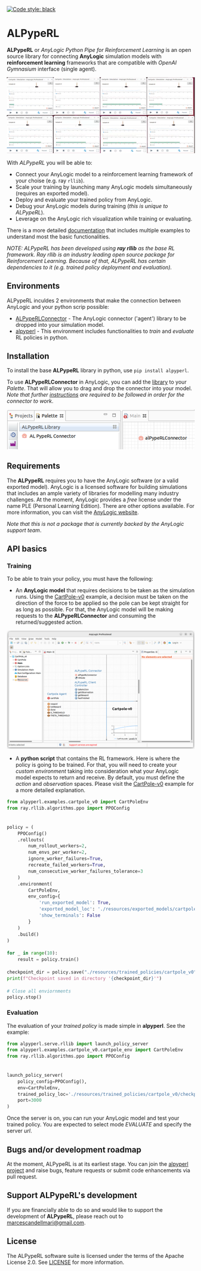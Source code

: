 [![Code style: black](https://img.shields.io/badge/code%20style-black-000000.svg)](https://github.com/psf/black)

# ALPypeRL

**ALPypeRL** or _AnyLogic Python Pipe for Reinforcement Learning_ is an open source library for connecting **AnyLogic** simulation models with **reinforcement learning** frameworks that are compatible with _OpenAI Gymnasium_ interface (single agent).

![ALPypeRL GIF](resources/images/alpyperl_gif.gif)

With _ALPypeRL_ you will be able to:
* Connect your AnyLogic model to a reinforcement learning framework of your choise (e.g. ray `rllib`).
* Scale your training by launching many AnyLogic models simultaneously (requires an exported model).
* Deploy and evaluate your trained policy from AnyLogic.
* Debug your AnyLogic models during training (_this is unique to ALPypeRL_).
* Leverage on the AnyLogic rich visualization while training or evaluating.

There is a more detailed [documentation](https://alpyperl.readthedocs.io/en/latest/) that includes multiple examples to understand most the basic functionalities.

_NOTE: ALPypeRL has been developed using **ray rllib** as the base RL framework. Ray rllib is an industry leading open source package for Reinforcement Learning. Because of that, ALPypeRL has certain dependencies to it (e.g. trained policy deployment and evaluation)._

## Environments

ALPypeRL inculdes 2 environments that make the connection between AnyLogic and your python scrip possible:
* [ALPypeRLConnector](https://alpyperl.readthedocs.io/en/latest/AnyLogicConnector.html) - The AnyLogic connector ('agent') library to be dropped into your simulation model.
* [alpyperl](https://alpyperl.readthedocs.io/en/latest/CartPoleV0.html) - This environment includes functionalities to _train_ and _evaluate_ RL policies in python. 

## Installation

To install the base **ALPypeRL** library in python, use `pip install alpyperl`.

To use **ALPypeRLConnector** in AnyLogic, you can add the [library](https://github.com/MarcEscandell/ALPypeRL/tree/main/bin) to your _Palette_. That will allow you to drag and drop the connector into your model. _Note that further [instructions](https://github.com/MarcEscandell/ALPypeRL/wiki/AnyLogicConnector) are required to be followed in order for the connector to work_.

![ALPypeRL Library](resources/images/alpyperl_library.png)

## Requirements

The **ALPypeRL** requires you to have the AnyLogic software (or a valid exported model). AnyLogic is a licensed software for building simulations that includes an ample variety of libraries for modelling many industry challenges. At the moment, AnyLogic provides a _free_ license under the name PLE (Personal Learning Edition). There are other options available. For more information, you can visit the [AnyLogic website](https://www.anylogic.com/).

_Note that this is not a package that is currently backed by the AnyLogic support team_.

## API basics

### Training

To be able to train your policy, you must have the following:

* An **AnyLogic model** that requires decisions to be taken as the simulation runs. Using the [CartPole-v0](https://alpyperl.readthedocs.io/en/latest/CartPoleV0.html) example, a decision must be taken on the direction of the force to be applied so the pole can be kept straight for as long as possible. For that, the AnyLogic model will be making requests to the **ALPypeRLConnector** and consuming the returned/suggested action.

![ALPypeRL Connector](resources/images/alpyperl_train_api.png)

* A **python script** that contains the RL framework. Here is where the policy is going to be trained. For that, you will need to create your _custom environment_ taking into consideration what your AnyLogic model expects to return and receive. By default, you must define the _action_ and _observation_ spaces. Please visit the [CartPole-v0](https://alpyperl.readthedocs.io/en/latest/CartPoleV0.html) example for a more detailed explanation.

```python
from alpyperl.examples.cartpole_v0 import CartPoleEnv
from ray.rllib.algorithms.ppo import PPOConfig


policy = (
    PPOConfig()
    .rollouts(
        num_rollout_workers=2,
        num_envs_per_worker=2,
        ignore_worker_failures=True,
        recreate_failed_workers=True,
        num_consecutive_worker_failures_tolerance=3
    )
    .environment(
        CartPoleEnv, 
        env_config={
            'run_exported_model': True,
            'exported_model_loc': './resources/exported_models/cartpole_v0',
            'show_terminals': False
        }
    )
    .build()
)

for _ in range(10):
    result = policy.train()

checkpoint_dir = policy.save("./resources/trained_policies/cartpole_v0")
print(f"Checkpoint saved in directory '{checkpoint_dir}'")

# Close all enviornments
policy.stop()
```

### Evaluation

The evaluation of your _trained policy_ is made simple in **alpyperl**. See the example:

```python
from alpyperl.serve.rllib import launch_policy_server
from alpyperl.examples.cartpole_v0.cartpole_env import CartPoleEnv
from ray.rllib.algorithms.ppo import PPOConfig


launch_policy_server(
    policy_config=PPOConfig(),
    env=CartPoleEnv,
    trained_policy_loc='./resources/trained_policies/cartpole_v0/checkpoint_000010',
    port=3000
)
```

Once the server is on, you can run your AnyLogic model and test your trained policy. You are expected to select mode _EVALUATE_ and specify the server _url_.

## Bugs and/or development roadmap

At the moment, ALPypeRL is at its earliest stage. You can join the [alpyperl project](https://github.com/users/MarcEscandell/projects/1) and raise bugs, feature requests or submit code enhancements via pull request.

## Support ALPypeRL's development

If you are financially able to do so and would like to support the development of **ALPypeRL**, please reach out to marcescandellmari@gmail.com.

## License

The ALPypeRL software suite is licensed under the terms of the Apache License 2.0. See [LICENSE](https://github.com/MarcEscandell/ALPypeRL/blob/main/LICENSE) for more information.

